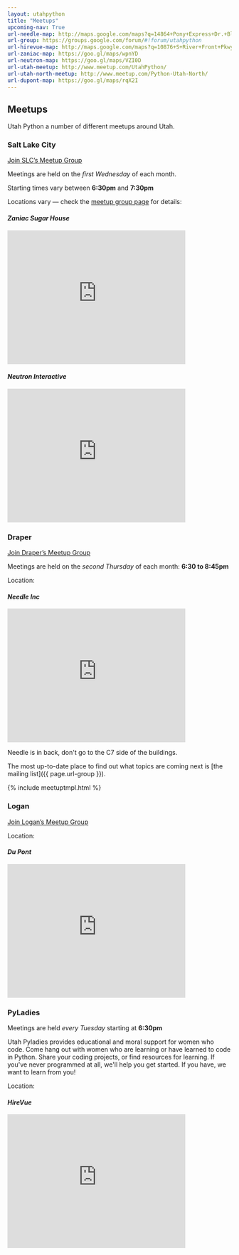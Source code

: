 ```yaml
---
layout: utahpython
title: "Meetups"
upcoming-nav: True
url-needle-map: http://maps.google.com/maps?q=14864+Pony+Express+Dr.+Bluffdale,+UT+84065
url-group: https://groups.google.com/forum/#!forum/utahpython
url-hirevue-map: http://maps.google.com/maps?q=10876+S+River+Front+Pkwy+South+Jordan%2C+UT+84095
url-zaniac-map: https://goo.gl/maps/wpnYD
url-neutron-map: https://goo.gl/maps/VZI0D
url-utah-meetup: http://www.meetup.com/UtahPython/
url-utah-north-meetup: http://www.meetup.com/Python-Utah-North/
url-dupont-map: https://goo.gl/maps/rqX2I
---
```


## Meetups

Utah Python a number of different meetups around Utah.

### Salt Lake City

<a class="btn btn-success" href="http://www.meetup.com/UtahPython/"
  target="_blank" 
  role="button">
  Join SLC’s Meetup Group
  <span class="glyphicon glyphicon-new-window"></span>
</a>

Meetings are held on the *first Wednesday* of each month.

Starting times vary between **6:30pm** and **7:30pm**

Locations vary — check the [meetup group page](http://www.meetup.com/UtahPython/) for details:

#### *Zaniac Sugar House* [<span class="glyphicon glyphicon-map-marker"></span>]({{page.url-zaniac-map}})

<iframe src="https://www.google.com/maps/embed?pb=!1m18!1m12!1m3!1d3023.655668768343!2d-111.861093!3d40.725595999999996!2m3!1f0!2f0!3f0!3m2!1i1024!2i768!4f13.1!3m3!1m2!1s0x87528aa6c8c0e2d3%3A0xbb16cb2fe53c8bb9!2sZaniac!5e0!3m2!1sen!2sca!4v1429567036007" width="400" height="300" frameborder="0" style="border:0"></iframe>

#### *Neutron Interactive* [<span class="glyphicon glyphicon-map-marker"></span>]({{page.url-neutron-map}})

<iframe src="https://www.google.com/maps/embed?pb=!1m18!1m12!1m3!1d3021.901551146637!2d-111.89731!3d40.76419!2m3!1f0!2f0!3f0!3m2!1i1024!2i768!4f13.1!3m3!1m2!1s0x8752f5046421116b%3A0x71ff923ca471fd0!2sNeutron+Interactive!5e0!3m2!1sen!2sca!4v1429567067294" width="400" height="300" frameborder="0" style="border:0"></iframe>

### Draper

<a class="btn btn-success" href="http://www.meetup.com/UtahPython/"
  target="_blank" 
  role="button">
  Join Draper’s Meetup Group
  <span class="glyphicon glyphicon-new-window"></span>
</a>


Meetings are held on the *second Thursday* of each month:
**6:30 to 8:45pm**

Location:

#### *Needle Inc* [<span class="glyphicon glyphicon-map-marker"></span>]({{page.url-needle-map}})

<iframe src="https://www.google.com/maps/embed?pb=!1m18!1m12!1m3!1d3034.743782226202!2d-111.90534600000004!3d40.480933!2m3!1f0!2f0!3f0!3m2!1i1024!2i768!4f13.1!3m3!1m2!1s0x875280ce71198b4f%3A0x9455e5cecfc98014!2sNeedle+Inc!5e0!3m2!1sen!2s!4v1429567360906" width="400" height="300" frameborder="0" style="border:0"></iframe>

<p>
  Needle is in back, don't go to the C7 side of the buildings.
</p>

The most up-to-date place to find out what topics are coming next is
[the mailing list]({{ page.url-group }}).


{% include meetuptmpl.html %}

### Logan

<a class="btn btn-success" href="{{ page.url-utah-north-meetup }}"
  target="_blank" 
  role="button">
  Join Logan’s Meetup Group
  <span class="glyphicon glyphicon-new-window"></span>
</a>

Location:

#### *Du Pont* [<span class="glyphicon glyphicon-map-marker"></span>]({{page.url-dupont-map}})

<iframe src="https://www.google.com/maps/embed?pb=!1m16!1m12!1m3!1d23809.139798862892!2d-111.8540101!3d41.7605859!2m3!1f0!2f0!3f0!3m2!1i1024!2i768!4f13.1!2m1!1sDuPont!5e0!3m2!1sen!2s!4v1429567863966" width="400" height="300" frameborder="0" style="border:0"></iframe>

### PyLadies

Meetings are held *every Tuesday* starting at **6:30pm**

<p>Utah Pyladies provides educational and moral support for women who code.
Come hang out with women who are learning or have learned to code in
Python. Share your coding projects, or find resources for learning. If
you've never programmed at all, we'll help you get started. If you have, we
want to learn from you!</p>

Location:

#### *HireVue* [<span class="glyphicon glyphicon-map-marker"></span>]({{page.url-hirevue-map}})

<iframe src="https://www.google.com/maps/embed?pb=!1m18!1m12!1m3!1d3031.4107394950142!2d-111.914688!3d40.554606000000014!2m3!1f0!2f0!3f0!3m2!1i1024!2i768!4f13.1!3m3!1m2!1s0x87528637dfca462f%3A0xb47e0223939d0317!2sHireVue%2C+Inc.!5e0!3m2!1sen!2s!4v1429567789056" width="400" height="300" frameborder="0" style="border:0"></iframe>
